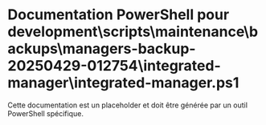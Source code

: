 # Documentation PowerShell pour development\scripts\maintenance\backups\managers-backup-20250429-012754\integrated-manager\integrated-manager.ps1

Cette documentation est un placeholder et doit être générée par un outil PowerShell spécifique.
